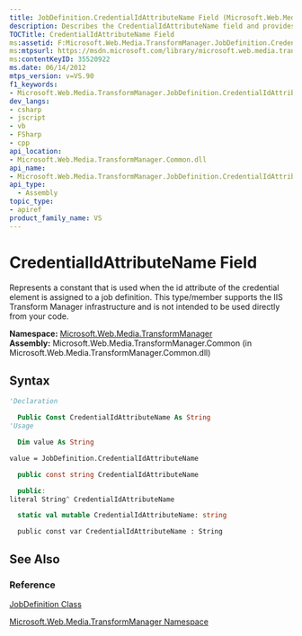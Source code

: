 ```yaml
---
title: JobDefinition.CredentialIdAttributeName Field (Microsoft.Web.Media.TransformManager)
description: Describes the CredentialIdAttributeName field and provides the field's namespace, assembly, and syntax.
TOCTitle: CredentialIdAttributeName Field
ms:assetid: F:Microsoft.Web.Media.TransformManager.JobDefinition.CredentialIdAttributeName
ms:mtpsurl: https://msdn.microsoft.com/library/microsoft.web.media.transformmanager.jobdefinition.credentialidattributename(v=VS.90)
ms:contentKeyID: 35520922
ms.date: 06/14/2012
mtps_version: v=VS.90
f1_keywords:
- Microsoft.Web.Media.TransformManager.JobDefinition.CredentialIdAttributeName
dev_langs:
- csharp
- jscript
- vb
- FSharp
- cpp
api_location:
- Microsoft.Web.Media.TransformManager.Common.dll
api_name:
- Microsoft.Web.Media.TransformManager.JobDefinition.CredentialIdAttributeName
api_type:
  - Assembly
topic_type:
- apiref
product_family_name: VS
---
```


# CredentialIdAttributeName Field

Represents a constant that is used when the id attribute of the credential element is assigned to a job definition. This type/member supports the IIS Transform Manager infrastructure and is not intended to be used directly from your code.

**Namespace:**  [Microsoft.Web.Media.TransformManager](microsoft-web-media-transformmanager-namespace.md)  
**Assembly:**  Microsoft.Web.Media.TransformManager.Common (in Microsoft.Web.Media.TransformManager.Common.dll)

## Syntax

```vb
'Declaration

  Public Const CredentialIdAttributeName As String
'Usage

  Dim value As String

value = JobDefinition.CredentialIdAttributeName
```

```csharp
  public const string CredentialIdAttributeName
```

```cpp
  public:
literal String^ CredentialIdAttributeName
```

``` fsharp
  static val mutable CredentialIdAttributeName: string
```

```jscript
  public const var CredentialIdAttributeName : String
```

## See Also

### Reference

[JobDefinition Class](jobdefinition-class-microsoft-web-media-transformmanager.md)

[Microsoft.Web.Media.TransformManager Namespace](microsoft-web-media-transformmanager-namespace.md)
